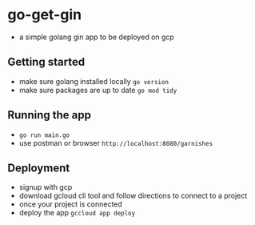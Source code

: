 # go-get-gin
- a simple golang gin app to be deployed on gcp


## Getting started
- make sure golang installed locally `go version`
- make sure packages are up to date `go mod tidy`

## Running the app
- `go run main.go`
- use postman or browser `http://localhost:8080/garnishes`


## Deployment
- signup with gcp
- download gcloud cli tool and follow directions to connect to a project
- once your project is connected
- deploy the app `gccloud app deploy`